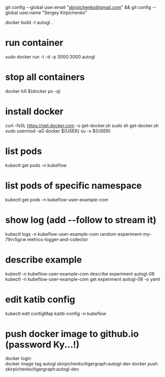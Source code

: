 git config --global user.email "skirpichenko@gmail.com" && git config --global user.name "Sergey Kirpichenko"

docker build -t autogl .

# run container
sudo docker run -t -d -p 3000:3000 autogl 

# stop all containers
docker kill $(docker ps -q)

# install docker 
curl -fsSL https://get.docker.com -o get-docker.sh
sudo sh get-docker.sh
sudo usermod -aG docker ${USER}
su -s ${USER}

# list pods
kubectl get pods -n kubeflow

# list pods of specific namespace
 kubectl get pods -n kubeflow-user-example-com

# show log (add --follow to stream it)
kubectl logs -n kubeflow-user-example-com random-experiment-my-79rv5gcw metrics-logger-and-collector

# describe example
kubectl -n kubeflow-user-example-com describe experiment autogl-08
kubectl -n kubeflow-user-example-com get experiment autogl-08 -o yaml

# edit katib config
kubectl edit configMap katib-config -n kubeflow

# push docker image to github.io (password Ky...!)
docker login   
docker image tag autogl skirpichenko/tigergraph:autogl-dev
docker push skirpichenko/tigergraph:autogl-dev